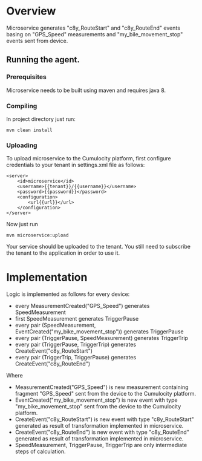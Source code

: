 # Overview

Microservice generates "c8y_RouteStart" and "c8y_RouteEnd" events basing on "GPS_Speed" measurements and "my_bile_movement_stop" events sent from device. 

## Running the agent.

### Prerequisites

Microservice needs to be built using maven and requires java 8.

### Compiling

In project directory just run:

    mvn clean install


### Uploading
To upload microservice to the Cumulocity platform, first configure credentials to your tenant in settings.xml file as follows: 

	<server>
	    <id>microservice</id>
	    <username>{{tenant}}/{{username}}</username>
	    <password>{{password}}</password>
	    <configuration>
            <url{{url}}</url>
	    </configuration>
	</server>
	
Now just run

    mvn microservice:upload

Your service should be uploaded to the tenant. You still need to subscribe the tenant to the application in order to use it.

# Implementation

Logic is implemented as follows for every device:
* every MeasurementCreated("GPS_Speed") generates SpeedMeasurement
* first SpeedMeasurement generates TriggerPause
* every pair (SpeedMeasurement, EventCreated("my_bike_movement_stop")) generates TriggerPause
* every pair (TriggerPause, SpeedMeasurement) generates TriggerTrip
* every pair (TriggerPause, TriggerTrip) generates CreateEvent("c8y_RouteStart")
* every pair (TriggerTrip, TriggerPause) generates CreateEvent("c8y_RouteEnd")

Where
* MeasurementCreated("GPS_Speed") is new measurement containing fragment "GPS_Speed" sent from the device to the Cumulocity platform.
* EventCreated("my_bike_movement_stop") is new event with type "my_bike_movement_stop" sent from the device to the Cumulocity platform.
* CreateEvent("c8y_RouteStart") is new event with type "c8y_RouteStart" generated as result of transformation implemented in microservice.
* CreateEvent("c8y_RouteEnd") is new event with type "c8y_RouteEnd" generated as result of transformation implemented in microservice.
* SpeedMeasurement, TriggerPause, TriggerTrip are only intermediate steps of calculation. 